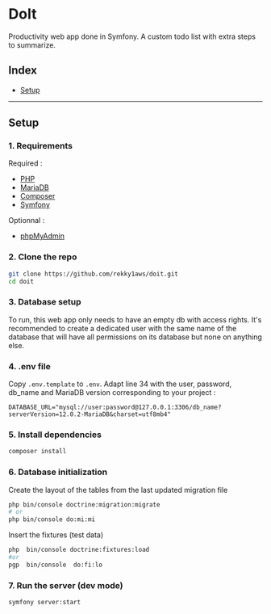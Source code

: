 # DoIt

Productivity web app done in Symfony. A custom todo list with extra steps to summarize.

## Index
 + [Setup](#Setup)

---

## Setup
### 1. Requirements
Required :
 + [PHP](https://www.php.net/docs.php)
 + [MariaDB](https://mariadb.org)
 + [Composer](https://getcomposer.org)
 + [Symfony](https://symfony.com)

Optionnal :
 + [phpMyAdmin](https://www.phpmyadmin.net)

### 2. Clone the repo
```bash
git clone https://github.com/rekky1aws/doit.git
cd doit
```

### 3. Database setup
To run, this web app only needs to have an empty db with access rights. It's recommended to create a dedicated user with the same name of the database that will have all permissions on its database but none on anything else.

### 4. .env file
Copy `.env.template` to `.env`.
Adapt line 34 with the user, password, db_name and MariaDB version corresponding to your project :
```
DATABASE_URL="mysql://user:password@127.0.0.1:3306/db_name?serverVersion=12.0.2-MariaDB&charset=utf8mb4"
```

### 5. Install dependencies
```bash
composer install
```

### 6. Database initialization
Create the layout of the tables from the last updated migration file
```bash
php bin/console doctrine:migration:migrate
# or
php bin/console do:mi:mi
```

Insert the fixtures (test data)
```bash
php  bin/console doctrine:fixtures:load
#or
pgp  bin/console  do:fi:lo
```

### 7. Run the server (dev mode)
```bash
symfony server:start
```